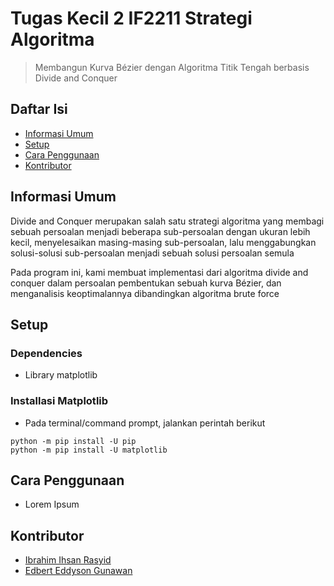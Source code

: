 # Tugas Kecil 2 IF2211 Strategi Algoritma
> Membangun Kurva Bézier dengan Algoritma Titik Tengah berbasis Divide and Conquer

## Daftar Isi
- [Informasi Umum](#informasi-umum)
- [Setup](#setup)
- [Cara Penggunaan](#cara-penggunaan)
- [Kontributor](#kontributor)

## Informasi Umum

Divide and Conquer merupakan salah satu strategi algoritma yang membagi sebuah persoalan menjadi beberapa sub-persoalan dengan ukuran lebih kecil, menyelesaikan masing-masing sub-persoalan, lalu menggabungkan solusi-solusi sub-persoalan menjadi sebuah solusi persoalan semula

Pada program ini, kami membuat implementasi dari algoritma divide and conquer dalam persoalan pembentukan sebuah kurva Bézier, dan menganalisis keoptimalannya dibandingkan algoritma brute force

## Setup

### Dependencies

- Library matplotlib

### Installasi Matplotlib
- Pada terminal/command prompt, jalankan perintah berikut
```
python -m pip install -U pip
python -m pip install -U matplotlib
```

## Cara Penggunaan

- Lorem Ipsum

## Kontributor
- [Ibrahim Ihsan Rasyid](https://github.com/ibrahim-rasyid)
- [Edbert Eddyson Gunawan](https://github.com/WazeAzure)